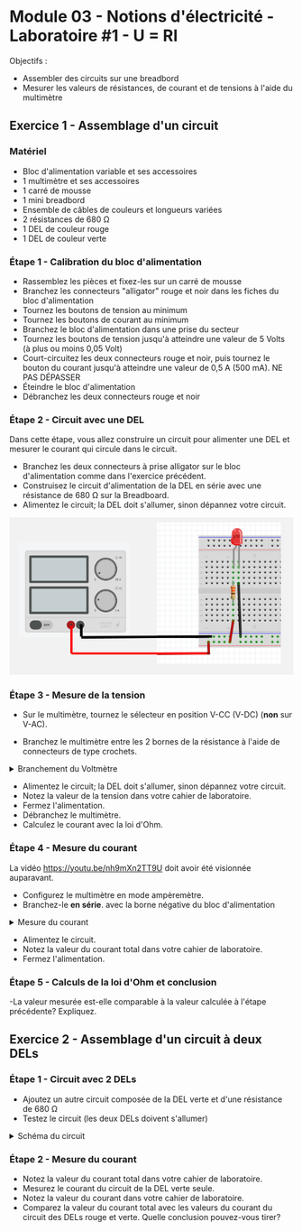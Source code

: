 # Module 03 - Notions d'électricité - Laboratoire #1 - U = RI

Objectifs :

- Assembler des circuits sur une breadbord
- Mesurer les valeurs de résistances, de courant et de tensions à l'aide du multimètre

## Exercice 1 - Assemblage d'un circuit

### Matériel

- Bloc d'alimentation variable et ses accessoires
- 1 multimètre et ses accessoires
- 1 carré de mousse
- 1 mini breadbord
- Ensemble de câbles de couleurs et longueurs variées
- 2 résistances de 680 &#8486;
- 1 DEL de couleur rouge
- 1 DEL de couleur verte

### Étape 1 - Calibration du bloc d'alimentation

- Rassemblez les pièces et fixez-les sur un carré de mousse
- Branchez les connecteurs "alligator" rouge et noir dans les fiches du bloc d'alimentation
- Tournez les boutons de tension au minimum
- Tournez les boutons de courant au minimum
- Branchez le bloc d'alimentation dans une prise du secteur
- Tournez les boutons de tension jusqu'à atteindre une valeur de 5 Volts (à plus ou moins 0,05 Volt)
- Court-circuitez les deux connecteurs rouge et noir, puis tournez le bouton du courant jusqu'à atteindre une valeur de 0,5 A (500 mA). NE PAS DÉPASSER
- Éteindre le bloc d'alimentation
- Débranchez les deux connecteurs rouge et noir

### Étape 2 - Circuit avec une DEL

Dans cette étape, vous allez construire un circuit pour alimenter une DEL et mesurer le courant qui circule dans le circuit.

- Branchez les deux connecteurs à prise alligator sur le bloc d'alimentation comme dans l'exercice précédent.
- Construisez le circuit d'alimentation de la DEL en série avec une résistance de 680 &#8486; sur la Breadboard.
- Alimentez le circuit; la DEL doit s'allumer, sinon dépannez votre circuit.

![Mesure de la tension](img/laboratoireUneDEL.png)

### Étape 3 - Mesure de la tension

- Sur le multimètre, tournez le sélecteur en position V-CC (V-DC) (**non** sur V-AC).

- Branchez le multimètre entre les 2 bornes de la résistance à l'aide de connecteurs de type crochets.

<details>
    <summary>Branchement du Voltmètre</summary>

![Mesure de la tension](img/mesureDeLaTension.png)

</details>

- Alimentez le circuit; la DEL doit s'allumer, sinon dépannez votre circuit.
- Notez la valeur de la tension dans votre cahier de laboratoire.
- Fermez l'alimentation.
- Débranchez le multimètre.
- Calculez le courant avec la loi d'Ohm.

### Étape 4 - Mesure du courant

La vidéo https://youtu.be/nh9mXn2TT9U doit avoir été visionnée auparavant.

- Configurez le multimètre en mode ampèremètre.
- Branchez-le **en série**. avec la borne négative du bloc d'alimentation

<details>
    <summary>Mesure du courant</summary>

![Mesure du courant](img/mesureDuCourant.png)

</details>

- Alimentez le circuit.
- Notez la valeur du courant total dans votre cahier de laboratoire.
- Fermez l'alimentation.

### Étape 5 - Calculs de la loi d'Ohm et conclusion

-La valeur mesurée est-elle comparable à la valeur calculée à l'étape précédente? Expliquez.

## Exercice 2 - Assemblage d'un circuit à deux DELs

### Étape 1 - Circuit avec 2 DELs

- Ajoutez un autre circuit composée de la  DEL verte et d'une résistance de 680 &#8486;
- Testez le circuit (les deux DELs doivent s'allumer)

<details>
    <summary>Schéma du circuit</summary>

![circuit 2 DELs](img/Circuit2DELs.png)

![circuit 2 DELs](img/deuxDELs.png)

</details>

### Étape 2 - Mesure du courant

- Notez la valeur du courant total dans votre cahier de laboratoire.
- Mesurez le courant du circuit de la DEL verte seule.
- Notez la valeur du courant dans votre cahier de laboratoire.
- Comparez la valeur du courant total avec les valeurs du courant du circuit des DELs rouge et verte. Quelle conclusion pouvez-vous tirer?
